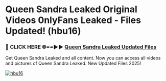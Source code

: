 # Queen Sandra Leaked Original Videos 0nlyFans Leaked - Files Updated! (hbu16)

<h3>🔴 CLICK HERE 🌐==►► <a href="https://tinyurl.com/ms9xzufz" rel="nofollow">Queen Sandra Leaked Updated Files</a></h3>

Get Queen Sandra Leaked and all content. Now you can access all videos and pictures of Queen Sandra Leaked. New Updated Files 2025!

[![hbu16](https://i.imgur.com/ppqm5kG.gif)](https://tinyurl.com/ms9xzufz)
